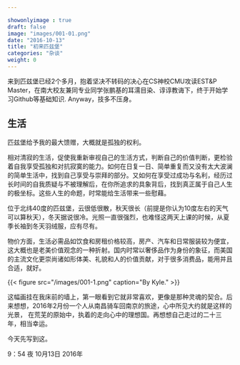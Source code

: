 ```yaml
---

showonlyimage : true
draft: false
image: "images/001-01.png"
date: "2016-10-13"
title: "初来匹兹堡"
categories: "杂谈"
weight: 0
---
```


来到匹兹堡已经2个多月，抱着坚决不转码的决心在CS神校CMU攻读EST&P Master，在南大校友兼同专业同学张鹏基的耳濡目染、谆谆教诲下，终于开始学习Github等基础知识. Anyway，技多不压身。

<!--more-->

## 生活
匹兹堡给予我的最大馈赠，大概就是孤独的权利。

相对清寂的生活，促使我重新审视自己的生活方式，判断自己的价值判断，更检验着自我享受孤独和对抗寂寞的能力。如何在日复一日、简单重复而又没有太大波澜的简单生活中，找到自己享受与崇拜的部分。又如何在享受过成功与名利，经历过长时间的自我质疑与不被理解后，在你所追求的具象背后，找到真正属于自己人生的极坐标。这些人生的命题，时常能给生活带来一些慰藉。

位于北纬40度的匹兹堡，云很低很散，秋天很长（前提是你认为10度左右的天气可以算秋天），冬天据说很冷。光照一直很强烈，也难怪这两天上课的时候，从夏季长袖到冬天羽绒服，应有尽有。

物价方面，生活必需品如饮食和房租价格较高，房产、汽车和日常服装较为便宜，这大概也是老美价值观念的一种折射。国内时常以奢侈品作为身份的象征，而美国的主流文化更崇尚诸如形体美、礼貌和人的价值贡献，对于很多消费品，能用并且合适，就好。

{{< figure src="/images/001-1.png" caption="By Kyle." >}}

这幅画挂在我床前的墙上，第一眼看到它就非常喜欢，更像是那种灵魂的契合。后来想想，2016年2月份一个人从南昌骑车回南京的旅途，心中所见大约就是这样的光景，
在荒芜的原始中，执着的走向心中的理想国。再想想自己走过的二十三年，相当幸运。

今天先写到这。

9：54 夜 10月13日 2016年


